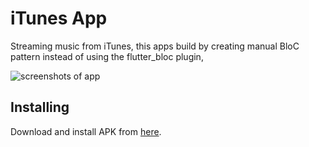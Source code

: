 # iTunes App

Streaming music from iTunes, this apps build by creating manual BloC pattern instead of using the flutter_bloc plugin, 

![screenshots of app](./.github/readme-images/screens.png)

## Installing

Download and install APK from [here](https://github.com/QiuRRQ/my-app/releases).

